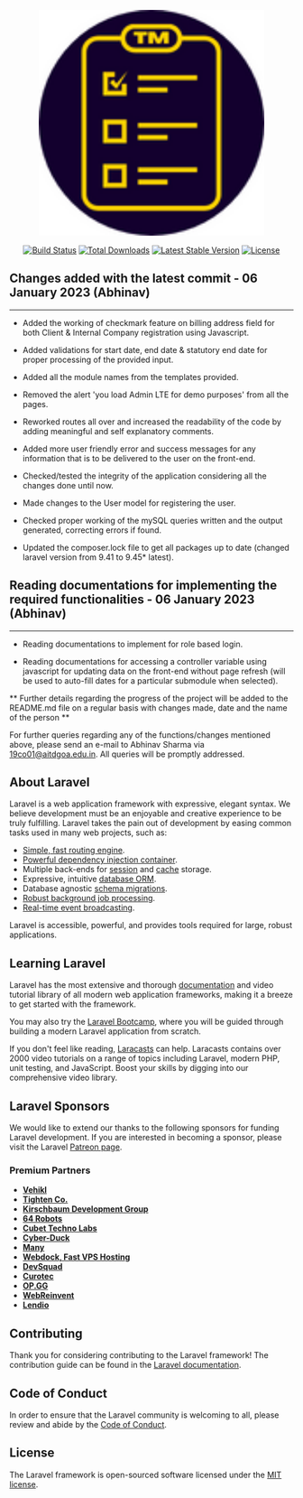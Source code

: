 <p align="center"><a href="https://laravel.com" target="_blank"><img src="/public/dist/img/AdminLTELogo.png" width="400" alt="Task Manager Logo"></a></p>

<p align="center">
<a href="https://travis-ci.org/laravel/framework"><img src="https://travis-ci.org/laravel/framework.svg" alt="Build Status"></a>
<a href="https://packagist.org/packages/laravel/framework"><img src="https://img.shields.io/packagist/dt/laravel/framework" alt="Total Downloads"></a>
<a href="https://packagist.org/packages/laravel/framework"><img src="https://img.shields.io/packagist/v/laravel/framework" alt="Latest Stable Version"></a>
<a href="https://packagist.org/packages/laravel/framework"><img src="https://img.shields.io/packagist/l/laravel/framework" alt="License"></a>
</p>


## Changes added with the latest commit - 06 January 2023 (Abhinav)
---
+ Added the working of checkmark feature on billing address field for both Client & Internal Company registration using Javascript.

+ Added validations for start date, end date & statutory end date for proper processing of the provided input.

+ Added all the module names from the templates provided.

+ Removed the alert 'you load Admin LTE for demo purposes' from all the pages.

+ Reworked routes all over and increased the readability of the code by adding meaningful and self explanatory comments.

+ Added more user friendly error and success messages for any information that is to be delivered to the user on the front-end.

+ Checked/tested the integrity of the application considering all the changes done until now.

+ Made changes to the User model for registering the user.

+ Checked proper working of the mySQL queries written and the output generated, correcting errors if found.

+ Updated the composer.lock file to get all packages up to date (changed laravel version from 9.41 to 9.45* latest).


## Reading documentations for implementing the required functionalities - 06 January 2023 (Abhinav)
---
+ Reading documentations to implement for role based login.

+ Reading documentations for accessing a controller variable using javascript for updating data on the front-end without page refresh (will be used to auto-fill dates for a particular submodule when selected).

** Further details regarding the progress of the project will be added to the README.md file on a regular basis with changes made, date and the name of the person **

For further queries regarding any of the functions/changes mentioned above, please send an e-mail to Abhinav Sharma via [19co01@aitdgoa.edu.in](mailto:19co01@aitdgoa.edu.in). All queries will be promptly addressed.


## About Laravel

Laravel is a web application framework with expressive, elegant syntax. We believe development must be an enjoyable and creative experience to be truly fulfilling. Laravel takes the pain out of development by easing common tasks used in many web projects, such as:

- [Simple, fast routing engine](https://laravel.com/docs/routing).
- [Powerful dependency injection container](https://laravel.com/docs/container).
- Multiple back-ends for [session](https://laravel.com/docs/session) and [cache](https://laravel.com/docs/cache) storage.
- Expressive, intuitive [database ORM](https://laravel.com/docs/eloquent).
- Database agnostic [schema migrations](https://laravel.com/docs/migrations).
- [Robust background job processing](https://laravel.com/docs/queues).
- [Real-time event broadcasting](https://laravel.com/docs/broadcasting).

Laravel is accessible, powerful, and provides tools required for large, robust applications.

## Learning Laravel

Laravel has the most extensive and thorough [documentation](https://laravel.com/docs) and video tutorial library of all modern web application frameworks, making it a breeze to get started with the framework.

You may also try the [Laravel Bootcamp](https://bootcamp.laravel.com), where you will be guided through building a modern Laravel application from scratch.

If you don't feel like reading, [Laracasts](https://laracasts.com) can help. Laracasts contains over 2000 video tutorials on a range of topics including Laravel, modern PHP, unit testing, and JavaScript. Boost your skills by digging into our comprehensive video library.

## Laravel Sponsors

We would like to extend our thanks to the following sponsors for funding Laravel development. If you are interested in becoming a sponsor, please visit the Laravel [Patreon page](https://patreon.com/taylorotwell).

### Premium Partners

- **[Vehikl](https://vehikl.com/)**
- **[Tighten Co.](https://tighten.co)**
- **[Kirschbaum Development Group](https://kirschbaumdevelopment.com)**
- **[64 Robots](https://64robots.com)**
- **[Cubet Techno Labs](https://cubettech.com)**
- **[Cyber-Duck](https://cyber-duck.co.uk)**
- **[Many](https://www.many.co.uk)**
- **[Webdock, Fast VPS Hosting](https://www.webdock.io/en)**
- **[DevSquad](https://devsquad.com)**
- **[Curotec](https://www.curotec.com/services/technologies/laravel/)**
- **[OP.GG](https://op.gg)**
- **[WebReinvent](https://webreinvent.com/?utm_source=laravel&utm_medium=github&utm_campaign=patreon-sponsors)**
- **[Lendio](https://lendio.com)**

## Contributing

Thank you for considering contributing to the Laravel framework! The contribution guide can be found in the [Laravel documentation](https://laravel.com/docs/contributions).

## Code of Conduct

In order to ensure that the Laravel community is welcoming to all, please review and abide by the [Code of Conduct](https://laravel.com/docs/contributions#code-of-conduct).

## License

The Laravel framework is open-sourced software licensed under the [MIT license](https://opensource.org/licenses/MIT).